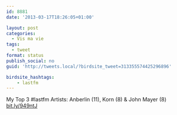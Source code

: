 ```yaml
---
id: 8881
date: '2013-03-17T18:26:05+01:00'

layout: post
categories:
  - Vis ma vie
tags:
  - tweet
format: status
publish_social: no
guid: 'http://tweets.local/?birdsite_tweet=313355574425296896'

birdsite_hashtags:
    - lastfm
---
```


My Top 3 #lastfm Artists: Anberlin (11), Korn (8) &amp; John Mayer (8) [bit.ly/949ntJ](http://bit.ly/949ntJ)